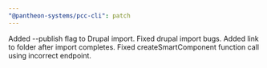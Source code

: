 ```yaml
---
"@pantheon-systems/pcc-cli": patch
---
```


Added --publish flag to Drupal import. Fixed drupal import bugs. Added link to
folder after import completes. Fixed createSmartComponent function call using
incorrect endpoint.
